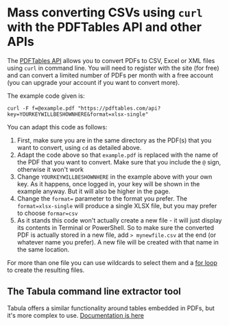 # Mass converting CSVs using `curl` with the PDFTables API and other APIs

The [PDFTables API](https://pdftables.com/pdf-to-excel-api) allows you to convert PDFs to CSV, Excel or XML files using `curl` in command line. You will need to register with the site (for free) and can convert a limited number of PDFs per month with a free account (you can upgrade your account if you want to convert more).

The example code given is:

`curl -F f=@example.pdf "https://pdftables.com/api?key=YOURKEYWILLBESHOWNHERE&format=xlsx-single"`

You can adapt this code as follows:

1. First, make sure you are in the same directory as the PDF(s) that you want to convert, using `cd` as detailed above.
2. Adapt the code above so that `example.pdf` is replaced with the name of the PDF that you want to convert. Make sure that you include the `@` sign, otherwise it won't work
3. Change `YOURKEYWILLBESHOWNHERE` in the example above with your own key. As it happens, once logged in, your key will be shown in the example anyway. But it will also be higher in the page.
4. Change the `format=` parameter to the format you prefer. The `format=xlsx-single` will produce a single XLSX file, but you may prefer to choose `formar=csv`
5. As it stands this code won't actually create a new file - it will just display its contents in Terminal or PowerShell. So to make sure the converted PDF is actually stored in a new file, add `> mynewfile.csv` at the end (or whatever name you prefer). A new file will be created with that name in the same location.

For more than one file you can use wildcards to select them and a [for loop](https://www.cyberciti.biz/faq/linux-unix-bash-for-loop-one-line-command/) to create the resulting files.

## The Tabula command line extractor tool

Tabula offers a similar functionality around tables embedded in PDFs, but it's more complex to use. [Documentation is here](https://github.com/tabulapdf/tabula-java/wiki/Using-the-command-line-tabula-extractor-tool)
